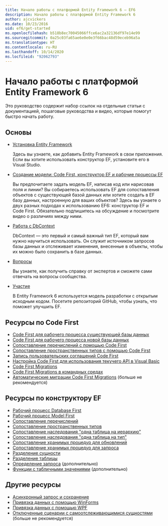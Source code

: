 ```yaml
---
title: Начало работы с платформой Entity Framework 6 — EF6
description: Начало работы с платформой Entity Framework 6
author: ajcvickers
ms.date: 10/23/2016
uid: ef6/get-started
ms.openlocfilehash: b518b8ec70045066ffce6ac2a32136df97e14e99
ms.sourcegitcommit: 0a25c03fa65ae6e0e0e3f66bac48d59eceb96a5a
ms.translationtype: HT
ms.contentlocale: ru-RU
ms.lasthandoff: 10/14/2020
ms.locfileid: "92062793"
---
```

# <a name="get-started-with-entity-framework-6"></a>Начало работы с платформой Entity Framework 6

Это руководство содержит набор ссылок на отдельные статьи с документацией, пошаговые руководства и видео, которые помогут быстро начать работу.

## <a name="fundamentals"></a>Основы

* [Установка Entity Framework](xref:ef6/fundamentals/install)

  Здесь вы узнаете, как добавить Entity Framework в свои приложения. Если вы хотите использовать конструктор EF, установите его в Visual Studio.

* [Создание модели: Code First, конструктор EF и рабочие процессы EF](xref:ef6/modeling/index)

  Вы предпочитаете задать модель EF, написав код или нарисовав поля и линии?
Вы собираетесь использовать EF для сопоставления объектов с существующей базой данных или хотите создать в EF базу данных, настроенную для ваших объектов?
Здесь вы узнаете о двух разных подходах к использованию EF6: конструктор EF и Code First.
Обязательно подпишитесь на обсуждение и посмотрите видео о различиях между ними.

* [Работа с DbContext](xref:ef6/fundamentals/working-with-dbcontext)

  DbContext — это первый и самый важный тип EF, который вам нужно научиться использовать. Он служит источником запросов базы данных и отслеживает изменения, внесенные в объекты, чтобы их можно было сохранить в базе данных.

* [Вопросы](xref:ef6/resources/get-help)

  Вы узнаете, как получить справку от экспертов и сможете сами отвечать на вопросы сообщества.

* [Участие](https://github.com/aspnet/EntityFramework6/)

  В Entity Framework 6 используется модель разработки с открытым исходным кодом. Посетите репозиторий GitHub, чтобы узнать, что поможет улучшить EF.

## <a name="code-first-resources"></a>Ресурсы по Code First

  - [Code First для рабочего процесса существующей базы данных](xref:ef6/modeling/code-first/workflows/existing-database)
  - [Code First для рабочего процесса новой базы данных](xref:ef6/modeling/code-first/workflows/new-database)
  - [Сопоставление перечислений с помощью Code First](xref:ef6/modeling/code-first/data-types/enums)
  - [Сопоставление пространственных типов с помощью Code First](xref:ef6/modeling/code-first/data-types/spatial)
  - [Запись пользовательских соглашений Code First](xref:ef6/modeling/code-first/conventions/custom)
  - [Настройка Code First для использования текучего API в Visual Basic](xref:ef6/modeling/code-first/fluent/vb)
  - [Code First Migrations](xref:ef6/modeling/code-first/migrations/index)
  - [Code First Migrations в командных средах](xref:ef6/modeling/code-first/migrations/teams)
  - [Автоматические миграции Code First Migrations](xref:ef6/modeling/code-first/migrations/automatic) (больше не рекомендуется)

## <a name="ef-designer-resources"></a>Ресурсы по конструктору EF
  - [Рабочий процесс Database First](xref:ef6/modeling/designer/workflows/database-first)
  - [Рабочий процесс Model First](xref:ef6/modeling/designer/workflows/model-first)
  - [Сопоставление перечислений](xref:ef6/modeling/designer/data-types/enums)
  - [Сопоставление пространственных типов](xref:ef6/modeling/designer/data-types/spatial)
  - [Сопоставление наследования "одна таблица на иерархию"](xref:ef6/modeling/designer/inheritance/tph)
  - [Сопоставление наследования "одна таблица на тип"](xref:ef6/modeling/designer/inheritance/tpt)
  - [Сопоставление хранимых процедур для обновлений](xref:ef6/modeling/designer/stored-procedures/cud)
  - [Сопоставление хранимых процедур для запроса](xref:ef6/modeling/designer/stored-procedures/query)
  - [Разделение сущности](xref:ef6/modeling/designer/entity-splitting)
  - [Разделение таблицы](xref:ef6/modeling/designer/table-splitting)
  - [Определение запроса](xref:ef6/modeling/designer/advanced/defining-query) (дополнительно)
  - [Функции с табличными значениями](xref:ef6/modeling/designer/advanced/tvfs) (дополнительно)

## <a name="other-resources"></a>Другие ресурсы
  - [Асинхронный запрос и сохранение](xref:ef6/fundamentals/async)
  - [Привязка данных с помощью WinForms](xref:ef6/fundamentals/databinding/winforms)
  - [Привязка данных с помощью WPF](xref:ef6/fundamentals/databinding/wpf)
  - [Отключенные сценарии с самоотслеживающимися сущностями](xref:ef6/fundamentals/disconnected-entities/self-tracking-entities/walkthrough) (больше не рекомендуется)
